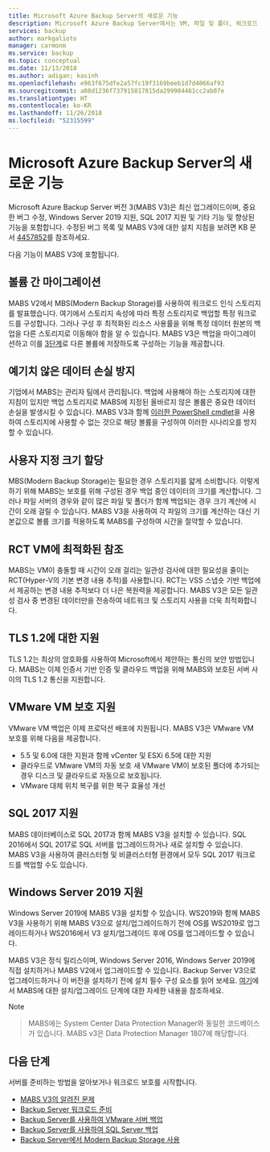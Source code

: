 ```yaml
---
title: Microsoft Azure Backup Server의 새로운 기능
description: Microsoft Azure Backup Server에서는 VM, 파일 및 폴더, 워크로드 등을 보호하기 위한 향상된 백업 기능을 제공합니다. Azure Backup Server V3을 설치하거나 이 버전으로 업그레이드하는 방법을 알아봅니다.
services: backup
author: markgalioto
manager: carmonm
ms.service: backup
ms.topic: conceptual
ms.date: 11/13/2018
ms.author: adigan; kasinh
ms.openlocfilehash: e963f675dfe2a57fc19f3169beeb1d7d4066af93
ms.sourcegitcommit: a08d1236f737915817815da299984461cc2ab07e
ms.translationtype: HT
ms.contentlocale: ko-KR
ms.lasthandoff: 11/26/2018
ms.locfileid: "52315599"
---
```

# <a name="whats-new-in-microsoft-azure-backup-server"></a>Microsoft Azure Backup Server의 새로운 기능

Microsoft Azure Backup Server 버전 3(MABS V3)은 최신 업그레이드이며, 중요한 버그 수정, Windows Server 2019 지원, SQL 2017 지원 및 기타 기능 및 향상된 기능을 포함합니다. 수정된 버그 목록 및 MABS V3에 대한 설치 지침을 보려면 KB 문서 [4457852](https://support.microsoft.com/en-us/help/4457852/microsoft-azure-backup-server-v3)를 참조하세요.

다음 기능이 MABS V3에 포함됩니다.

## <a name="volume-to-volume-migration"></a>볼륨 간 마이그레이션
MABS V2에서 MBS(Modern Backup Storage)를 사용하여 워크로드 인식 스토리지를 발표했습니다. 여기에서 스토리지 속성에 따라 특정 스토리지로 백업할 특정 워크로드를 구성합니다. 그러나 구성 후 최적화된 리소스 사용률을 위해 특정 데이터 원본의 백업을 다른 스토리지로 이동해야 함을 알 수 있습니다. MABS V3은 백업을 마이그레이션하고 이를 [3단계](https://blogs.technet.microsoft.com/dpm/2017/10/24/storage-migration-with-dpm-2016-mbs/)로 다른 볼륨에 저장하도록 구성하는 기능을 제공합니다.

## <a name="prevent-unexpected-data-loss"></a>예기치 않은 데이터 손실 방지
기업에서 MABS는 관리자 팀에서 관리됩니다. 백업에 사용해야 하는 스토리지에 대한 지침이 있지만 백업 스토리지로 MABS에 지정된 올바르지 않은 볼륨은 중요한 데이터 손실을 발생시킬 수 있습니다. MABS V3과 함께 [이러한 PowerShell cmdlet](https://docs.microsoft.com/system-center/dpm/add-storage#volume-exclusion)을 사용하여 스토리지에 사용할 수 없는 것으로 해당 볼륨을 구성하여 이러한 시나리오를 방지할 수 있습니다.

## <a name="custom-size-allocation"></a>사용자 지정 크기 할당
MBS(Modern Backup Storage)는 필요한 경우 스토리지를 얇게 소비합니다. 이렇게 하기 위해 MABS는 보호를 위해 구성된 경우 백업 중인 데이터의 크기를 계산합니다. 그러나 파일 서버의 경우와 같이 많은 파일 및 폴더가 함께 백업되는 경우 크기 계산에 시간이 오래 걸릴 수 있습니다. MABS V3을 사용하여 각 파일의 크기를 계산하는 대신 기본값으로 볼륨 크기를 적용하도록 MABS를 구성하여 시간을 절약할 수 있습니다.

## <a name="optimized-cc-for-rct-vms"></a>RCT VM에 최적화된 참조
MABS는 VM이 충돌할 때 시간이 오래 걸리는 일관성 검사에 대한 필요성을 줄이는 RCT(Hyper-V의 기본 변경 내용 추적)를 사용합니다. RCT는 VSS 스냅숏 기반 백업에서 제공하는 변경 내용 추적보다 더 나은 복원력을 제공합니다. MABS V3은 모든 일관성 검사 중 변경된 데이터만을 전송하여 네트워크 및 스토리지 사용을 더욱 최적화합니다.

## <a name="support-to-tls-12"></a>TLS 1.2에 대한 지원
TLS 1.2는 최상의 암호화를 사용하여 Microsoft에서 제안하는 통신의 보안 방법입니다. MABS는 이제 인증서 기반 인증 및 클라우드 백업을 위해 MABS와 보호된 서버 사이의 TLS 1.2 통신을 지원합니다.

## <a name="vmware-vm-protection-support"></a>VMware VM 보호 지원
VMware VM 백업은 이제 프로덕션 배포에 지원됩니다. MABS V3은 VMware VM 보호를 위해 다음을 제공합니다.

-   5.5 및 6.0에 대한 지원과 함께 vCenter 및 ESXi 6.5에 대한 지원
- 클라우드로 VMware VM의 자동 보호 새 VMware VM이 보호된 폴더에 추가되는 경우 디스크 및 클라우드로 자동으로 보호됩니다.
- VMware 대체 위치 복구를 위한 복구 효율성 개선

## <a name="sql-2017-support"></a>SQL 2017 지원
MABS 데이터베이스로 SQL 2017과 함께 MABS V3을 설치할 수 있습니다. SQL 2016에서 SQL 2017로 SQL 서버를 업그레이드하거나 새로 설치할 수 있습니다. MABS V3을 사용하여 클러스터형 및 비클러스터형 환경에서 모두 SQL 2017 워크로드를 백업할 수도 있습니다.

## <a name="windows-server-2019-support"></a>Windows Server 2019 지원
Windows Server 2019에 MABS V3을 설치할 수 있습니다. WS2019와 함께 MABS V3을 사용하기 위해 MABS V3으로 설치/업그레이드하기 전에 OS를 WS2019로 업그레이드하거나 WS2016에서 V3 설치/업그레이드 후에 OS를 업그레이드할 수 있습니다.

MABS V3은 정식 릴리스이며, Windows Server 2016, Windows Server 2019에 직접 설치하거나 MABS V2에서 업그레이드할 수 있습니다. Backup Server V3으로 업그레이드하거나 이 버전을 설치하기 전에 설치 필수 구성 요소를 읽어 보세요.
[여기](https://docs.microsoft.com/azure/backup/backup-azure-microsoft-azure-backup#software-package)에서 MABS에 대한 설치/업그레이드 단계에 대한 자세한 내용을 참조하세요.


> [!NOTE]

> MABS에는 System Center Data Protection Manager와 동일한 코드베이스가 있습니다. MABS v3은 Data Protection Manager 1807에 해당합니다.

## <a name="next-steps"></a>다음 단계

서버를 준비하는 방법을 알아보거나 워크로드 보호를 시작합니다.
- [MABS V3의 알려진 문제](backup-mabs-release-notes-v3.md)
- [Backup Server 워크로드 준비](backup-azure-microsoft-azure-backup.md)
- [Backup Server를 사용하여 VMware 서버 백업](backup-azure-backup-server-vmware.md)
- [Backup Server를 사용하여 SQL Server 백업](backup-azure-sql-mabs.md)
- [Backup Server에서 Modern Backup Storage 사용](backup-mabs-add-storage.md)
